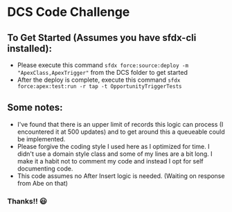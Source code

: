 # DCS Code Challenge

## To Get Started (Assumes you have sfdx-cli installed):
* Please execute this command `sfdx force:source:deploy -m "ApexClass,ApexTrigger"` from the DCS folder to get started
* After the deploy is complete, execute this command `sfdx force:apex:test:run -r tap -t OpportunityTriggerTests`

## Some notes:
* I've found that there is an upper limit of records this logic can process (I encountered it at 500 updates) and to get around this a queueable could be implemented.
* Please forgive the coding style I used here as I optimized for time. I didn't use a domain style class and some of my lines are a bit long. I make it a habit not to comment my code and instead I opt for self documenting code.
* This code assumes no After Insert logic is needed. (Waiting on response from Abe on that)


### Thanks!! :smiley:
